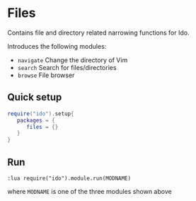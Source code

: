 # Files
Contains file and directory related narrowing functions for Ido.

Introduces the following modules:
- `navigate` Change the directory of Vim
- `search` Search for files/directories
- `browse` File browser

## Quick setup
```lua
require("ido").setup{
   packages = {
      files = {}
   }
}
```

## Run
```vim
:lua require("ido").module.run(MODNAME)
```

where `MODNAME` is one of the three modules shown above
